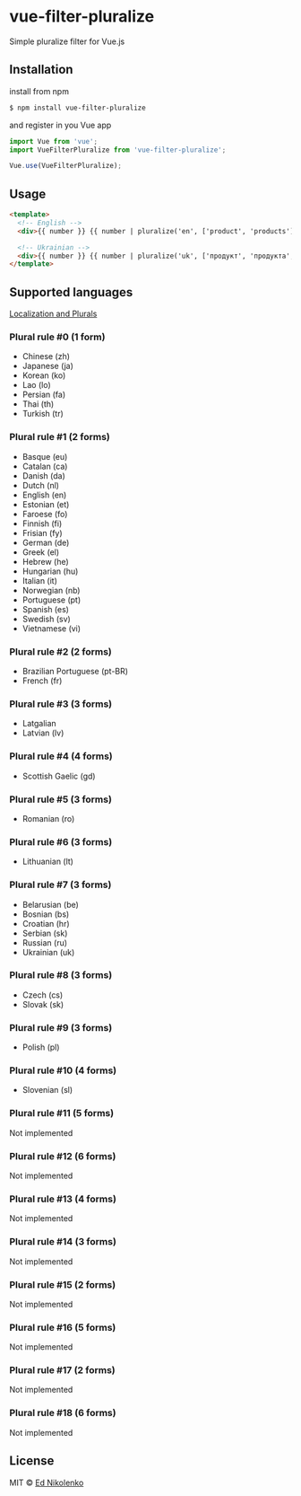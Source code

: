 # vue-filter-pluralize
Simple pluralize filter for Vue.js

## Installation

install from npm
```bash
$ npm install vue-filter-pluralize
```
and register in you Vue app
```js
import Vue from 'vue';
import VueFilterPluralize from 'vue-filter-pluralize';

Vue.use(VueFilterPluralize);
```

## Usage

```html
<template>
  <!-- English -->
  <div>{{ number }} {{ number | pluralize('en', ['product', 'products']) }}</div>

  <!-- Ukrainian -->
  <div>{{ number }} {{ number | pluralize('uk', ['продукт', 'продукта', 'продуктів']) }}</div>
</template>
```

## Supported languages

[Localization and Plurals](https://developer.mozilla.org/en-US/docs/Mozilla/Localization/Localization_and_Plurals)

### Plural rule #0 (1 form)
- Chinese (zh)
- Japanese (ja)
- Korean (ko)
- Lao (lo)
- Persian (fa)
- Thai (th)
- Turkish (tr)

### Plural rule #1 (2 forms)
- Basque (eu)
- Catalan (ca)
- Danish (da)
- Dutch (nl)
- English (en)
- Estonian (et)
- Faroese (fo)
- Finnish (fi)
- Frisian (fy)
- German (de)
- Greek (el)
- Hebrew (he)
- Hungarian (hu)
- Italian (it)
- Norwegian (nb)
- Portuguese (pt)
- Spanish (es)
- Swedish (sv)
- Vietnamese (vi)

### Plural rule #2 (2 forms)
- Brazilian Portuguese (pt-BR)
- French (fr)

### Plural rule #3 (3 forms)
- Latgalian
- Latvian (lv)

### Plural rule #4 (4 forms)
- Scottish Gaelic (gd)

### Plural rule #5 (3 forms)
- Romanian (ro)

### Plural rule #6 (3 forms)
- Lithuanian (lt)

### Plural rule #7 (3 forms)
- Belarusian (be)
- Bosnian (bs)
- Croatian (hr)
- Serbian (sk)
- Russian (ru)
- Ukrainian (uk)

### Plural rule #8 (3 forms)
- Czech (cs)
- Slovak (sk)

### Plural rule #9 (3 forms)
- Polish (pl)

### Plural rule #10 (4 forms)
- Slovenian (sl)

### Plural rule #11 (5 forms)
Not implemented

### Plural rule #12 (6 forms)
Not implemented

### Plural rule #13 (4 forms)
Not implemented

### Plural rule #14 (3 forms)
Not implemented

### Plural rule #15 (2 forms)
Not implemented

### Plural rule #16 (5 forms)
Not implemented

### Plural rule #17 (2 forms)
Not implemented

### Plural rule #18 (6 forms)
Not implemented

## License

MIT © [Ed Nikolenko](https://github.com/ednikolenko)
